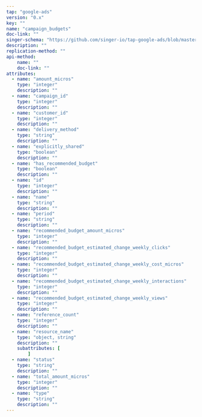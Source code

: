 ```yaml
---
tap: "google-ads"
version: "0.x"
key: ""
name: "campaign_budgets"
doc-link: ""
singer-schema: "https://github.com/singer-io/tap-google-ads/blob/master/tap_google_ads/schemas/campaign_budgets.json"
description: ""
replication-method: ""
api-method:
    name: ""
    doc-link: ""
attributes:
  - name: "amount_micros"
    type: "integer"
    description: ""
  - name: "campaign_id"
    type: "integer"
    description: ""
  - name: "customer_id"
    type: "integer"
    description: ""
  - name: "delivery_method"
    type: "string"
    description: ""
  - name: "explicitly_shared"
    type: "boolean"
    description: ""
  - name: "has_recommended_budget"
    type: "boolean"
    description: ""
  - name: "id"
    type: "integer"
    description: ""
  - name: "name"
    type: "string"
    description: ""
  - name: "period"
    type: "string"
    description: ""
  - name: "recommended_budget_amount_micros"
    type: "integer"
    description: ""
  - name: "recommended_budget_estimated_change_weekly_clicks"
    type: "integer"
    description: ""
  - name: "recommended_budget_estimated_change_weekly_cost_micros"
    type: "integer"
    description: ""
  - name: "recommended_budget_estimated_change_weekly_interactions"
    type: "integer"
    description: ""
  - name: "recommended_budget_estimated_change_weekly_views"
    type: "integer"
    description: ""
  - name: "reference_count"
    type: "integer"
    description: ""
  - name: "resource_name"
    type: "object, string"
    description: ""
    subattributes: [
        ]
  - name: "status"
    type: "string"
    description: ""
  - name: "total_amount_micros"
    type: "integer"
    description: ""
  - name: "type"
    type: "string"
    description: ""
---
```

